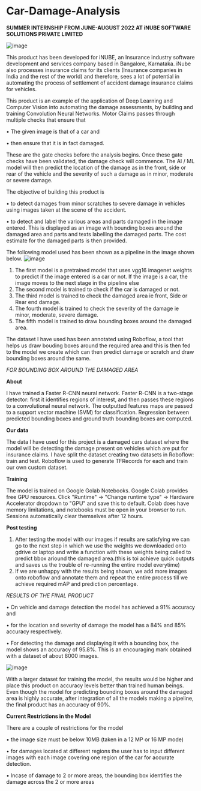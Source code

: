 # Car-Damage-Analysis

**SUMMER INTERNSHIP FROM JUNE-AUGUST 2022 AT iNUBE SOFTWARE SOLUTIONS PRIVATE LIMITED**

![image](https://user-images.githubusercontent.com/79797947/181878018-a0c08a00-2bf4-4a14-af80-520cba50f208.png)   

This product has been developed for iNUBE, an Insurance industry software development and services company based in Bangalore, Karnataka. iNube also processes insurance claims for its clients (Insurance companies in India and the rest of the world) and therefore, sees a lot of potential in automating the process of settlement of accident damage insurance claims for vehicles. 

This product is an example of the application of Deep Learning and Computer Vision into automating the damage assessments, by building and training Convolution Neural Networks. Motor Claims passes through multiple checks that ensure that 

•	The given image is that of a car and 

•	then ensure that it is in fact damaged. 

These are the gate checks before the analysis begins. Once these gate checks have been validated, the damage check will commence. The AI / ML model will then predict the location of the damage as in the front, side or rear of the vehicle and the severity of such a damage as in minor, moderate or severe damage. 

The objective of building this product is 

•	to detect damages from minor scratches to severe damage in vehicles using images taken at the scene of the accident. 

•	to detect and label the various areas and parts damaged in the image entered. This is displayed as an image with bounding boxes around the damaged area and parts and texts labelling the damaged parts. The cost estimate for the damaged parts is then provided. 

The following model used has been shown as a pipeline in the image shown below.
![image](https://user-images.githubusercontent.com/79797947/181877790-ecef2998-d5bb-4d43-884c-45b8b6b11977.png)

1. The first model is a pretrained model that uses vgg16 imagenet weights to predict if the image entered is a car or not. If the image is a car, the image moves to the next stage in the pipeline else 
2. The second model is trained to check if the car is damaged or not. 
3. The third model is trained to check the damaged area ie front, Side or Rear end damage.
4. The fourth model is trained to check the severity of the damage ie minor, moderate, severe damage.
5. The fifth model is trained to draw bounding boxes around the damaged area.  

The dataset I have used has been annotated using Roboflow, a tool that helps us draw bouding boxes around the required area and this is then fed to the model we create which can then predict damage or scratch and draw bounding boxes around the same. 


*FOR BOUNDING BOX AROUND THE DAMAGED AREA*

**About**

I have trained a Faster R-CNN neural network. Faster R-CNN is a two-stage detector: first it identifies regions of interest, and then passes these regions to a convolutional neural network. The outputted features maps are passed to a support vector machine (SVM) for classification. Regression between predicted bounding boxes and ground truth bounding boxes are computed.

**Our data**

The data I have used for this project is a damaged cars dataset where the model will be detecting the damage present on vehicles which are put for insurance claims. I have split the dataset creating two datasets in Roboflow: train and test. Roboflow is used to generate TFRecords for each and train our own custom dataset.

**Training**

The model is trained on Google Golab Notebooks. Google Colab provides free GPU resources. Click "Runtime" → "Change runtime type" → Hardware Accelerator dropdown to "GPU" and save this to default. Colab does have memory limitations, and notebooks must be open in your browser to run. Sessions automatically clear themselves after 12 hours.

**Post testing**

1. After testing the model with our images if results are satisfying we can go to the next step in which we use the weights we downloaded onto gdrive or laptop and write a function with these weights being called to predict bbox ariound the damaged area.(this is toi achieve quick outputs and saves us the trouble of re-running the entire model everytime) 
2. If we are unhappy with the results being shown, we add more images onto roboflow and annotate them and repeat the entire process till we achieve required mAP and prediction percentage. 




*RESULTS OF THE FINAL PRODUCT*

•	On vehicle and damage detection the model has achieved a 91% accuracy and 

•	for the location and severity of damage the model has a 84% and 85% accuracy respectively. 

•	For detecting the damage and displaying it with a bounding box, the model shows an accuracy of 95.8%. This is an encouraging mark obtained with a dataset of about 8000 images. 

![image](https://user-images.githubusercontent.com/79797947/182276507-bfbc479e-2107-4253-9102-90c57db811ac.png)


With a larger dataset for training the model, the results would be higher and place this product on accuracy levels better than trained human beings. Even though the model for predicting bounding boxes around the damaged area is highly accurate, after integration of all the models making a pipeline, the final product has an accuracy of 90%. 



**Current Restrictions in the Model**

There are a couple of restrictions for the model  

•	the image size must be below 10MB (taken in a 12 MP or 16 MP mode)  

•	for damages located at different regions the user has to input different images with each image covering one region of the car for accurate detection.

•	Incase of damage to 2 or more areas, the bounding box identifies the damage across the 2 or more areas 
